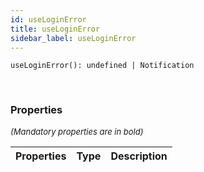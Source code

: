 ```yaml
---
id: useLoginError
title: useLoginError
sidebar_label: useLoginError
---
```


```tsx
useLoginError(): undefined | Notification
```
<br/>



### Properties

<font size="2"><i>(Mandatory properties are in bold)</i></font>

| Properties | Type | Description |
| --------- | ---- | ----------- |
